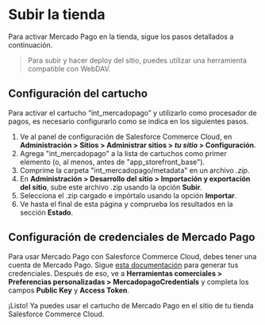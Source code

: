 # Subir la tienda

Para activar Mercado Pago en la tienda, sigue los pasos detallados a continuación.

> Para subir y hacer deploy del sitio, puedes utilizar una herramienta compatible con WebDAV. 

## Configuración del cartucho

Para activar el cartucho “int_mercadopago” y utilizarlo como procesador de pagos, es necesario configurarlo como se indica en los siguientes pasos.

1. Ve al panel de configuración de Salesforce Commerce Cloud, en **Administración > Sitios > Administrar sitios > _tu sitio_ > Configuración**. 
2. Agrega "int_mercadopago" a la lista de cartuchos como primer elemento (o, al menos, antes de "app_storefront_base").
3. Comprime la carpeta "int_mercadopago/metadata" en un archivo _.zip_.
4. En **Administración > Desarrollo del sitio > Importación y exportación del sitio**, sube este archivo .zip usando la opción **Subir**.
5. Selecciona el .zip cargado e impórtalo usando la opción **Importar**.
6. Ve hasta el final de esta página y comprueba los resultados en la sección **Estado**.

## Configuración de credenciales de Mercado Pago

Para usar Mercado Pago con Salesforce Commerce Cloud, debes tener una cuenta de Mercado Pago. Sigue [esta documentación](/developers/es/docs/salesforce-commerce-cloud/additional-content/your-integrations/credentials) para generar tus credenciales. Después de eso, ve a **Herramientas comerciales > Preferencias personalizadas > MercadopagoCredentials** y completa los campos **Public Key** y **Access Token**.

¡Listo! Ya puedes usar el cartucho de Mercado Pago en el sitio de tu tienda Salesforce Commerce Cloud.